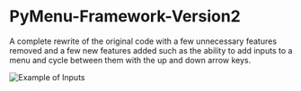 # PyMenu-Framework-Version2

A complete rewrite of the original code with a few unnecessary features removed and a few new features added such as the ability to add inputs to a menu and cycle between them with the up and down arrow keys. 

![Example of Inputs](https://github.com/Nytra/PyMenu-Framework/blob/pymenu-version2/images/Login_Menu_Input.png?raw=true)
